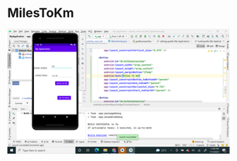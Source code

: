 # MilesToKm

![github-large](https://github.com/sanket082/MilesToKm/blob/master/Screenshot%20(9).png)
